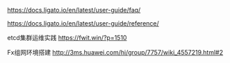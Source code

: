 
https://docs.ligato.io/en/latest/user-guide/faq/

https://docs.ligato.io/en/latest/user-guide/reference/

etcd集群运维实践
https://fwit.win/?p=1510


Fx组网环境搭建
http://3ms.huawei.com/hi/group/7757/wiki_4557219.html#2
